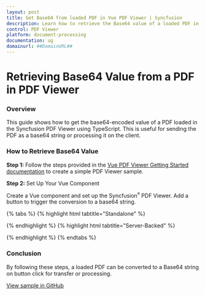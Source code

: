 ```yaml
---
layout: post
title: Get Base64 from loaded PDF in Vue PDF Viewer | Syncfusion
description: Learn how to retrieve the Base64 value of a loaded PDF in the Syncfusion Vue PDF Viewer using saveAsBlob and FileReader.
control: PDF Viewer
platform: document-processing
documentation: ug
domainurl: ##DomainURL##
---
```


# Retrieving Base64 Value from a PDF in PDF Viewer

### Overview

This guide shows how to get the base64-encoded value of a PDF loaded in the Syncfusion PDF Viewer using TypeScript. This is useful for sending the PDF as a base64 string or processing it on the client.

### How to Retrieve Base64 Value

**Step 1:** Follow the steps provided in the [Vue PDF Viewer Getting Started documentation](https://help.syncfusion.com/document-processing/pdf/pdf-viewer/vue/getting-started) to create a simple PDF Viewer sample.

**Step 2:** Set Up Your Vue Component

Create a Vue component and set up the Syncfusion<sup style="font-size:70%">&reg;</sup> PDF Viewer. Add a button to trigger the conversion to a base64 string.

{% tabs %}
{% highlight html tabtitle="Standalone" %}

<template>
  <div id="app">
    <button @click="getBase64" style="margin-bottom: 20px;">
      Get Base64
    </button>
    <ejs-pdfviewer
      id="pdfViewer"
      ref="pdfviewer"
      :documentPath="documentPath"
      :resourceUrl="resourceUrl"
      style="height: 640px;"
    >
    </ejs-pdfviewer>
  </div>
</template>

<script>
import {
  PdfViewerComponent,
  Toolbar,
  Magnification,
  Navigation,
  Annotation,
  TextSelection,
  TextSearch,
  FormFields,
  FormDesigner,
  PageOrganizer
} from '@syncfusion/ej2-vue-pdfviewer';

export default {
  name: 'App',
  components: {
    'ejs-pdfviewer': PdfViewerComponent,
  },
  data() {
    return {
      documentPath: "https://cdn.syncfusion.com/content/pdf/pdf-succinctly.pdf",
      resourceUrl: "https://cdn.syncfusion.com/ej2/27.2.2/dist/ej2-pdfviewer-lib",
    };
  },
  provide: {
    PdfViewer: [
      Toolbar,
      Magnification,
      Navigation,
      Annotation,
      TextSelection,
      TextSearch,
      FormFields,
      FormDesigner,
      PageOrganizer,
    ],
  },
  methods: {
    getBase64() {
      if (this.$refs.pdfviewer) {
        this.$refs.pdfviewer.saveAsBlob().then((blobData) => {
          const reader = new FileReader();
          reader.onload = () => {
            const base64data = reader.result;
            console.log(base64data); // Outputs the base64 string of the PDF
          };
          reader.readAsDataURL(blobData);
        });
       }
      },
    },
};
</script>

{% endhighlight %}
{% highlight html tabtitle="Server-Backed" %}

<template>
  <div id="app">
    <button @click="getBase64" style="margin-bottom: 20px;">
      Get Base64
    </button>
    <ejs-pdfviewer
      id="pdfViewer"
      ref="pdfviewer"
      :documentPath="documentPath"
      :serviceUrl="serviceUrl"
      style="height: 640px;"
    >
    </ejs-pdfviewer>
  </div>
</template>

<script>
import {
  PdfViewerComponent,
  Toolbar,
  Magnification,
  Navigation,
  Annotation,
  TextSelection,
  TextSearch,
  FormFields,
  FormDesigner,
  PageOrganizer
} from '@syncfusion/ej2-vue-pdfviewer';

export default {
  name: 'App',
  components: {
    'ejs-pdfviewer': PdfViewerComponent,
  },
  data() {
    return {
      documentPath: "https://cdn.syncfusion.com/content/pdf/pdf-succinctly.pdf",
      serviceUrl: "https://document.syncfusion.com/web-services/pdf-viewer/api/pdfviewer",
    };
  },
  provide: {
    PdfViewer: [
      Toolbar,
      Magnification,
      Navigation,
      Annotation,
      TextSelection,
      TextSearch,
      FormFields,
      FormDesigner,
      PageOrganizer,
    ],
  },
  methods: {
    getBase64() {
      if (this.$refs.pdfviewer) {
        this.$refs.pdfviewer.saveAsBlob().then((blobData) => {
          const reader = new FileReader();
          reader.onload = () => {
            const base64data = reader.result;
            console.log(base64data); // Outputs the base64 string of the PDF
          };
          reader.readAsDataURL(blobData);
        });
       }
      },
    },
};
</script>

{% endhighlight %}
{% endtabs %}


### Conclusion

By following these steps, a loaded PDF can be converted to a Base64 string on button click for transfer or processing.

[View sample in GitHub](https://github.com/SyncfusionExamples/vue-pdf-viewer-examples/tree/master/How%20to)